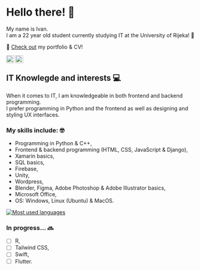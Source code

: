 # Hello there! 👋

My name is Ivan.  
I am a 22 year old student currently studying IT at the University of Rijeka! 🏫  

👀 [Check out](https://ivanmatejcic.netlify.app/) my portfolio & CV!

<a href="https://www.linkedin.com/in/ivan-matej%C4%8Di%C4%87-066b1175/"><img align="left" src="https://raw.githubusercontent.com/yushi1007/yushi1007/main/images/linkedin.svg" alt="Ivan Matejčić | LinkedIn" width="21px"/></a>
<a href="https://instagram.com/ivanmatejcic_"><img align="left" src="https://raw.githubusercontent.com/yushi1007/yushi1007/main/images/instagram.svg" alt="Ivan Matejčić | Instagram" width="21px"/></a>
<br>

## IT Knowlegde and interests 💻
When it comes to IT, I am knowledgeable in both frontend and backend programming.  
I prefer programming in Python and the frontend as well as designing and styling UX interfaces.
### My skills include: 🤓
<ul>
  <li>Programming in Python & C++,</li>  
  <li>Frontend & backend programming (HTML, CSS, JavaScript & Django),</li>   
  <li> Xamarin basics, </li>  
  <li>SQL basics,</li>
  <li>Firebase,</li>
  <li>Unity,</li>    
  <li>Wordpress,</li>    
  <li>Blender, Figma, Adobe Photoshop & Adobe Illustrator basics,</li>    
  <li>Microsoft Office,</li>    
  <li>OS: Windows, Linux (Ubuntu) & MacOS.</li>   
 </ul>
 
[![Most used languages](https://github-readme-stats.vercel.app/api/top-langs/?username=IvanMatejcic&layout=compact&theme=github_dark&border_color=21262D&title_color=FFFFFF)](https://github.com/IvanMatejcic)
 
### In progress... 🔜
- [ ] R,  
- [ ] Tailwind CSS,  
- [ ] Swift,  
- [ ] Flutter.  
